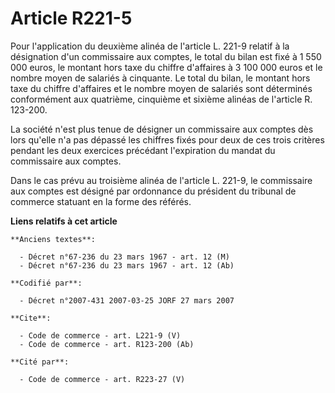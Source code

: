 # Article R221-5

Pour l'application du deuxième alinéa de l'article L. 221-9 relatif à la désignation d'un commissaire aux comptes, le total
du bilan est fixé à 1 550 000 euros, le montant hors taxe du chiffre d'affaires à 3 100 000 euros et le nombre moyen de
salariés à cinquante. Le total du bilan, le montant hors taxe du chiffre d'affaires et le nombre moyen de salariés sont
déterminés conformément aux quatrième, cinquième et sixième alinéas de l'article R. 123-200. 

La société n'est plus tenue de désigner un commissaire aux comptes dès lors qu'elle n'a pas dépassé les chiffres fixés pour
deux de ces trois critères pendant les deux exercices précédant l'expiration du mandat du commissaire aux comptes. 

Dans le cas prévu au troisième alinéa de l'article L. 221-9, le commissaire aux comptes est désigné par ordonnance du
président du tribunal de commerce statuant en la forme des référés.

**Liens relatifs à cet article**

	**Anciens textes**:

	  - Décret n°67-236 du 23 mars 1967 - art. 12 (M)
	  - Décret n°67-236 du 23 mars 1967 - art. 12 (Ab)

	**Codifié par**:

	  - Décret n°2007-431 2007-03-25 JORF 27 mars 2007

	**Cite**:

	  - Code de commerce - art. L221-9 (V)
	  - Code de commerce - art. R123-200 (Ab)

	**Cité par**:

	  - Code de commerce - art. R223-27 (V)
